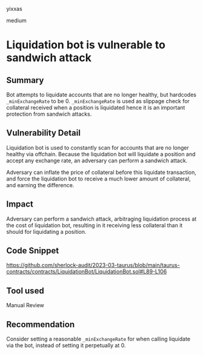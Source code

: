 yixxas

medium

# Liquidation bot is vulnerable to sandwich attack

## Summary
Bot attempts to liquidate accounts that are no longer healthy, but hardcodes `_minExchangeRate` to be 0. `_minExchangeRate` is used as slippage check for collateral received when a position is liquidated hence it is an important protection from sandwich attacks.

## Vulnerability Detail
Liquidation bot is used to constantly scan for accounts that are no longer healthy via offchain. Because the liquidation bot will liquidate a position and accept any exchange rate, an adversary can perform a sandwich attack.

Adversary can inflate the price of collateral before this liquidate transaction, and force the liquidation bot to receive a much lower amount of collateral, and earning the difference.

## Impact
Adversary can perform a sandwich attack, arbitraging liquidation process at the cost of liquidation bot, resulting in it receiving less collateral than it should for liquidating a position.

## Code Snippet
https://github.com/sherlock-audit/2023-03-taurus/blob/main/taurus-contracts/contracts/LiquidationBot/LiquidationBot.sol#L89-L106

## Tool used

Manual Review

## Recommendation
Consider setting a reasonable `_minExchangeRate` for when calling liquidate via the bot, instead of setting it perpetually at 0.
